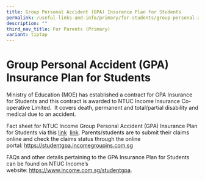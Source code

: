 ```yaml
---
title: Group Personal Accident (GPA) Insurance Plan for Students
permalink: /useful-links-and-info/primary/for-students/group-personal-accident-gpa-insurance-plan-for-students/
description: ""
third_nav_title: For Parents (Primary)
variant: tiptap
---
```

<h1>Group Personal Accident (GPA) Insurance Plan for Students</h1><p>Ministry of Education (MOE) has established a contract for GPA Insurance for Students and this contract is awarded to NTUC Income Insurance Co-operative Limited.&nbsp; It covers death, permanent and total/partial disability and medical due to an accident.</p><p>Fact sheet for NTUC Income Group Personal Accident (GPA) Insurance Plan for Students via this <a href="Product_Fact_Sheet_Year_2024" rel="noopener noreferrer nofollow" target="_blank">link</a> &nbsp;<a href="/files/Useful%20Links%20and%20Info/Primary/Product%20Fact%20Sheet%20Year%202023.pdf" rel="noopener noreferrer nofollow" target="_blank">link</a>. Parents/students are to submit their claims online and check the claims status through the online portal:&nbsp;<a href="https://studentgpa.incomegroupins.com.sg/" rel="noopener noreferrer nofollow" target="_blank">https://studentgpa.incomegroupins.com.sg</a></p><p>FAQs and other details pertaining to the GPA Insurance Plan for Students can be found on NTUC Income’s website:&nbsp;<a href="https://www.income.com.sg/group-personal-accident-for-students" rel="noopener noreferrer nofollow" target="_blank">https://www.income.com.sg/studentgpa</a>.</p>